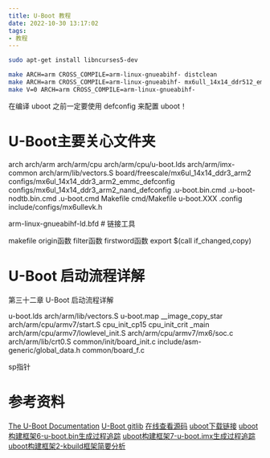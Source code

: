 ```yaml
---
title: U-Boot 教程
date: 2022-10-30 13:17:02
tags:
- 教程
---
```



```bash
sudo apt-get install libncurses5-dev

make ARCH=arm CROSS_COMPILE=arm-linux-gnueabihf- distclean
make ARCH=arm CROSS_COMPILE=arm-linux-gnueabihf- mx6ull_14x14_ddr512_emmc_defconfig
make V=0 ARCH=arm CROSS_COMPILE=arm-linux-gnueabihf- 
```

在编译 uboot 之前一定要使用 defconfig 来配置 uboot！


# U-Boot主要关心文件夹
arch
arch/arm
arch/arm/cpu
arch/arm/cpu/u-boot.lds
arch/arm/imx-common
arch/arm/lib/vectors.S
board/freescale/mx6ul_14x14_ddr3_arm2
configs/mx6ul_14x14_ddr3_arm2_emmc_defconfig
configs/mx6ul_14x14_ddr3_arm2_nand_defconfig
.u-boot.bin.cmd
.u-boot-nodtb.bin.cmd
.u-boot.cmd
Makefile
cmd/Makefile
u-boot.XXX
.config
include/configs/mx6ullevk.h


arm-linux-gnueabihf-ld.bfd # 链接工具





makefile 
origin函数
filter函数
firstword函数
export
 $(call if_changed,copy)

# U-Boot 启动流程详解
第三十二章 U-Boot 启动流程详解


u-boot.lds
arch/arm/lib/vectors.S
u-boot.map
__image_copy_star
arch/arm/cpu/armv7/start.S
cpu_init_cp15
cpu_init_crit
_main
arch/arm/cpu/armv7/lowlevel_init.S 
arch/arm/cpu/armv7/mx6/soc.c
arch/arm/lib/crt0.S
common/init/board_init.c
include/asm-generic/global_data.h
 common/board_f.c 


sp指针

# 参考资料
[The U-Boot Documentation](https://docs.u-boot.org/en/latest/index.html)
[U-Boot gitlib](https://source.denx.de/u-boot/u-boot)
[在线查看源码](https://elixir.bootlin.com/u-boot/v2024.10/source)
[uboot下载链接](https://ftp.denx.de/pub/u-boot/)
[uboot构建框架6-u-boot.bin生成过程追踪](https://blog.csdn.net/sunxiaohusunke/article/details/90747854)
[uboot构建框架7-u-boot.imx生成过程追踪](https://blog.csdn.net/sunxiaohusunke/article/details/90763083)
[uboot构建框架2-kbuild框架简要分析](https://blog.csdn.net/sunxiaohusunke/article/details/90712298)